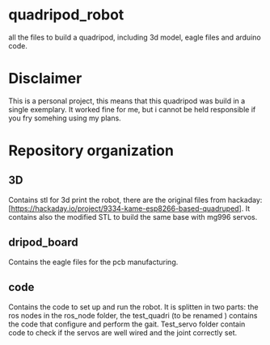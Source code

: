 quadripod\_robot
===============

all the files to build a quadripod, including 3d model, eagle files and arduino code.

Disclaimer
==========

This is a personal project, this means that this quadripod was build in a single exemplary. It worked fine for me, but i cannot be held responsible if you fry somehing using my plans.

Repository organization
=======================

3D
--

Contains stl for 3d print the robot, there are the original files from hackaday: [https://hackaday.io/project/9334-kame-esp8266-based-quadruped]. It contains also the modified STL to build the same base with mg996 servos.

dripod\_board
-------------

Contains the eagle files for the pcb manufacturing.

code
----

Contains the code to set up and run the robot. It is splitten in two parts: the ros nodes in the ros\_node folder, the 	test\_quadri (to be renamed ) contains the code that configure and perform the gait. Test\_servo folder contain code to check if the servos are well wired and the joint correctly set.
